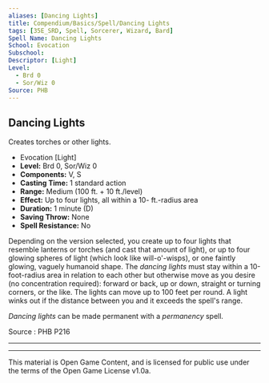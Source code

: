 ```yaml
---
aliases: [Dancing Lights]
title: Compendium/Basics/Spell/Dancing Lights
tags: [35E_SRD, Spell, Sorcerer, Wizard, Bard]
Spell Name: Dancing Lights
School: Evocation
Subschool: 
Descriptor: [Light]
Level:
  - Brd 0
  - Sor/Wiz 0
Source: PHB
---
```



## Dancing Lights

Creates torches or other lights.

*   Evocation [Light]
*   **Level:** Brd 0, Sor/Wiz 0
*   **Components:** V, S
*   **Casting Time:** 1 standard action
*   **Range:** Medium (100 ft. + 10 ft./level)
*   **Effect:** Up to four lights, all within a 10- ft.-radius area
*   **Duration:** 1 minute (D)
*   **Saving Throw:** None
*   **Spell Resistance:** No

<p>Depending on the version selected, you create up to four lights that resemble lanterns or torches (and cast that amount of light), or up to four glowing spheres of light (which look like will-o'-wisps), or one faintly glowing, vaguely humanoid shape. The <i>dancing lights</i> must stay within a 10-foot-radius area in relation to each other but otherwise move as you desire (no concentration required): forward or back, up or down, straight or turning corners, or the like. The lights can move up to 100 feet per round. A light winks out if the distance between you and it exceeds the spell's range.</p><p><i>Dancing lights</i> can be made permanent with a <i>permanency</i> spell.</p>

Source : PHB P216

---

---

This material is Open Game Content, and is licensed for public use under
the terms of the Open Game License v1.0a.
